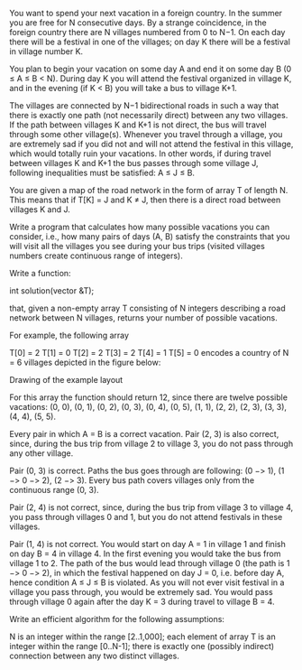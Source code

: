 
You want to spend your next vacation in a foreign country. In the summer you are free for N consecutive days. By a strange coincidence, in the foreign country there are N villages numbered from 0 to N−1. On each day there will be a festival in one of the villages; on day K there will be a festival in village number K.

You plan to begin your vacation on some day A and end it on some day B (0 ≤ A ≤ B < N). During day K you will attend the festival organized in village K, and in the evening (if K < B) you will take a bus to village K+1.

The villages are connected by N−1 bidirectional roads in such a way that there is exactly one path (not necessarily direct) between any two villages. If the path between villages K and K+1 is not direct, the bus will travel through some other village(s). Whenever you travel through a village, you are extremely sad if you did not and will not attend the festival in this village, which would totally ruin your vacations. In other words, if during travel between villages K and K+1 the bus passes through some village J, following inequalities must be satisfied: A ≤ J ≤ B.

You are given a map of the road network in the form of array T of length N. This means that if T[K] = J and K ≠ J, then there is a direct road between villages K and J.

Write a program that calculates how many possible vacations you can consider, i.e., how many pairs of days (A, B) satisfy the constraints that you will visit all the villages you see during your bus trips (visited villages numbers create continuous range of integers).

Write a function:

int solution(vector<int> &T);

that, given a non-empty array T consisting of N integers describing a road network between N villages, returns your number of possible vacations.

For example, the following array

  T[0] = 2
  T[1] = 0
  T[2] = 2
  T[3] = 2
  T[4] = 1
  T[5] = 0
encodes a country of N = 6 villages depicted in the figure below:

Drawing of the example layout

For this array the function should return 12, since there are twelve possible vacations: (0, 0), (0, 1), (0, 2), (0, 3), (0, 4), (0, 5), (1, 1), (2, 2), (2, 3), (3, 3), (4, 4), (5, 5).

Every pair in which A = B is a correct vacation. Pair (2, 3) is also correct, since, during the bus trip from village 2 to village 3, you do not pass through any other village.

Pair (0, 3) is correct. Paths the bus goes through are following: (0 −> 1), (1 −> 0 −> 2), (2 −> 3). Every bus path covers villages only from the continuous range (0, 3).

Pair (2, 4) is not correct, since, during the bus trip from village 3 to village 4, you pass through villages 0 and 1, but you do not attend festivals in these villages.

Pair (1, 4) is not correct. You would start on day A = 1 in village 1 and finish on day B = 4 in village 4. In the first evening you would take the bus from village 1 to 2. The path of the bus would lead through village 0 (the path is 1 −> 0 −> 2), in which the festival happened on day J = 0, i.e. before day A, hence condition A ≤ J ≤ B is violated. As you will not ever visit festival in a village you pass through, you would be extremely sad. You would pass through village 0 again after the day K = 3 during travel to village B = 4.

Write an efficient algorithm for the following assumptions:

N is an integer within the range [2..1,000];
each element of array T is an integer within the range [0..N-1];
there is exactly one (possibly indirect) connection between any two distinct villages.
